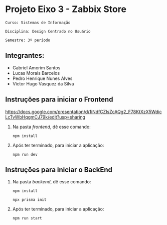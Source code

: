 
   # Projeto Eixo 3 - Zabbix Store
   `Curso: Sistemas de Informação`
   
   `Disciplina: Design Centrado no Usuário`

   `Semestre: 3º período`


   ## Integrantes:
   - Gabriel Amorim Santos
   - Lucas Morais Barcelos
   - Pedro Henrique Nunes Alves
   - Victor Hugo Vasquez da Silva

   ## Instruções para iniciar o Frontend

https://docs.google.com/presentation/d/1iNdfCZIsZcAQg2_F78KtXzX5WdicLcTvWbHqgmCJ79k/edit?usp=sharing

1. Na pasta <i>frontend</i>, dê esse comando:
   ~~~
   npm install
   ~~~
2. Após ter terminado, para iniciar a aplicação:
   ~~~
   npm run dev
   ~~~

## Instruções para iniciar o BackEnd

1. Na pasta <i>backend</i>, dê esse comando:
   ~~~
   npm install
   ~~~
    ~~~
   npx prisma init
   ~~~
2. Após ter terminado, para iniciar a aplicação:
   ~~~
   npm run start
   ~~~
